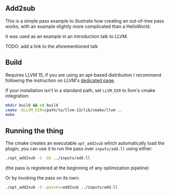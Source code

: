## Add2sub

This is a simple pass example to illustrate how creating an out-of-tree pass works,
with an example slightly more complicated than a HelloWorld.

It was used as an example in an introduction talk to LLVM.

TODO: add a link to the aforementioned talk

## Build

Requires LLVM 15, if you are using an apt-based distribution I recommend
following the instruction on LLVM's [dedicated page](https://apt.llvm.org/).

If your installation isn't in a standard path, set `LLVM_DIR` to llvm's cmake integration:
```bash
mkdir build && cd build
cmake -DLLVM_DIR=/path/to/llvm-13/lib/cmake/llvm ..
make
```

## Running the thing

The cmake creates an executable `opt_add2sub` which automatically load the plugin;
you can use it to run the pass over `inputs/add.ll` using either:
```bash
./opt_add2sub -S -O1 ../inputs/add.ll
```
(the pass is registered at the beginning of any optimization pipeline)

Or by invoking the pass on its own:
```bash
./opt_add2sub -S -passes=add2sub ../inputs/add.ll
```
